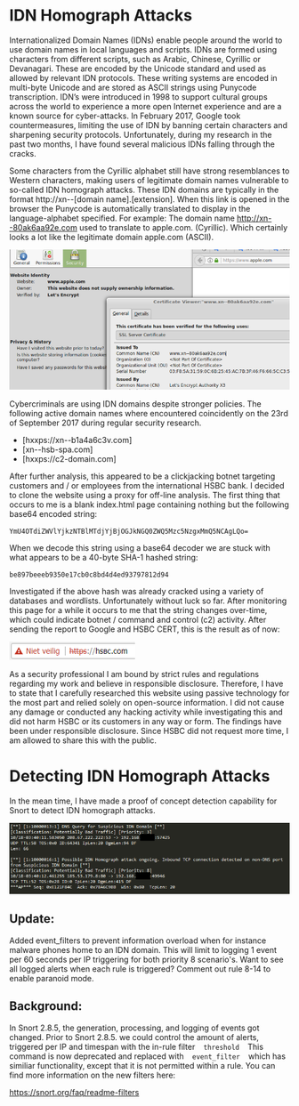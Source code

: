 # IDN Homograph Attacks

Internationalized Domain Names (IDNs) enable people around the world to use domain names in local languages and scripts. IDNs are formed using characters from different scripts, such as Arabic, Chinese, Cyrillic or Devanagari. These are encoded by the Unicode standard and used as allowed by relevant IDN protocols. These writing systems are encoded in multi-byte Unicode and are stored as ASCII strings using Punycode transcription. IDN’s were introduced in 1998 to support cultural groups across the world to experience a more open Internet experience  and are a known source for cyber-attacks. In February 2017, Google took countermeasures, limiting the use of IDN by banning certain characters and sharpening security protocols. Unfortunately, during my research in the past two months, I have found several malicious IDNs falling through the cracks.

Some characters from the Cyrillic alphabet still have strong resemblances to Western characters, making users of legitimate domain names vulnerable to so-called IDN homograph attacks. These IDN domains are typically in the format http://xn--[domain name].[extension]. When this link is opened in the browser the Punycode is automatically translated to display in the language-alphabet specified. 
For example: The domain name http://xn--80ak6aa92e.com used to translate to аррӏе.com. (Cyrillic). Which certainly looks a lot like the legitimate domain apple.com (ASCII). 


![alt text](https://raw.githubusercontent.com/101sec/snort-idn/master/screenshots/8002.png)


Cybercriminals are using IDN domains despite stronger policies. The following active domain names where encountered coincidently on the 23rd of September 2017 during regular security research.  

- [hxxps://xn--b1a4a6c3v.com]
- [xn--hsb-spa.com]
- [hxxps://c2-domain.com]

After further analysis, this appeared to be a clickjacking botnet targeting customers and / or employees from the international HSBC bank. I decided to clone the website using a proxy for off-line analysis. The first thing that occurs to me is a blank index.html page containing nothing but the following base64 encoded string:
```
YmU4OTdiZWVlYjkzNTBlMTdjYjBjOGJkNGQ0ZWQ5Mzc5NzgxMmQ5NCAgLQo=
```
When we decode this string using a base64 decoder we are stuck with what appears to be a 40-byte SHA-1 hashed string:
```
be897beeeb9350e17cb0c8bd4d4ed93797812d94
```
Investigated if the above hash was already cracked using a variety of databases and wordlists. Unfortunately without luck so far.
After monitoring this page for a while it occurs to me that the string changes over-time, which could indicate botnet / command and control (c2) activity. After sending the report to Google and HSBC CERT, this is the result as of now:

![alt text](https://raw.githubusercontent.com/101sec/snort-idn/master/screenshots/hsbc2.PNG)

As a security professional I am bound by strict rules and regulations regarding my work and believe in responsible disclosure. Therefore, I have to state that I carefully researched this website using passive technology for the most part and relied solely on open-source information. I did not cause any damage or conducted any hacking activity while investigating this and did not harm HSBC or its customers in any way or form. The findings have been under responsible disclosure. Since HSBC did not request more time, I am allowed to share this with the public.

# Detecting IDN Homograph Attacks 
In the mean time, I have made a proof of concept detection capability for Snort to detect IDN homograph attacks. 

![alt text](https://raw.githubusercontent.com/101sec/snort-idn/master/screenshots/alert-ids-page-visit.png)

## Update: 
Added event_filters to prevent information overload when for instance malware phones home to an IDN domain. This will limit to logging 1 event per 60 seconds per IP triggering for both priority 8 scenario's. 
Want to see all logged alerts when each rule is triggered? Comment out rule 8-14 to enable paranoid mode. 

## Background: 
In Snort 2.8.5, the generation, processing, and logging of events got changed. Prior to Snort 2.8.5. we could control the amount of alerts, triggered per IP and timespan with the in-rule filter `
`
`
threshold
`
`
`
This command is now deprecated and replaced with `
`
`
event_filter
`
`
`
which has similiar functionality, except that it is not permitted within a rule. You can find more information on the new filters here:

https://snort.org/faq/readme-filters

